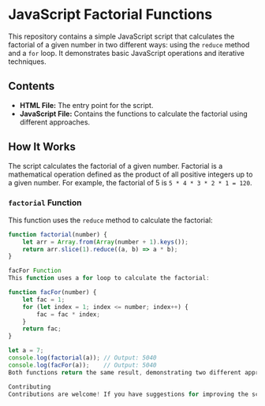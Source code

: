# JavaScript Factorial Functions

This repository contains a simple JavaScript script that calculates the factorial of a given number in two different ways: using the `reduce` method and a `for` loop. It demonstrates basic JavaScript operations and iterative techniques.

## Contents

- **HTML File:** The entry point for the script.
- **JavaScript File:** Contains the functions to calculate the factorial using different approaches.

## How It Works

The script calculates the factorial of a given number. Factorial is a mathematical operation defined as the product of all positive integers up to a given number. For example, the factorial of 5 is `5 * 4 * 3 * 2 * 1 = 120`.

### `factorial` Function

This function uses the `reduce` method to calculate the factorial:

```javascript
function factorial(number) {
    let arr = Array.from(Array(number + 1).keys());
    return arr.slice(1).reduce((a, b) => a * b);
}

facFor Function
This function uses a for loop to calculate the factorial:

function facFor(number) {
    let fac = 1;
    for (let index = 1; index <= number; index++) {
        fac = fac * index;
    }
    return fac;
}

let a = 7;
console.log(factorial(a)); // Output: 5040
console.log(facFor(a));    // Output: 5040
Both functions return the same result, demonstrating two different approaches to calculate the factorial.

Contributing
Contributions are welcome! If you have suggestions for improving the script or would like to add more functionalities, please open an issue or submit a pull request.
